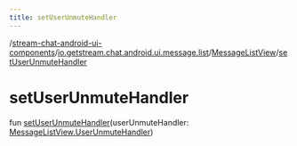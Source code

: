```yaml
---
title: setUserUnmuteHandler
---
```

/[stream-chat-android-ui-components](../../index.md)/[io.getstream.chat.android.ui.message.list](../index.md)/[MessageListView](index.md)/[setUserUnmuteHandler](setUserUnmuteHandler.md)  
  
  
  
# setUserUnmuteHandler  
fun [setUserUnmuteHandler](setUserUnmuteHandler.md)(userUnmuteHandler: [MessageListView.UserUnmuteHandler](UserUnmuteHandler/index.md))
